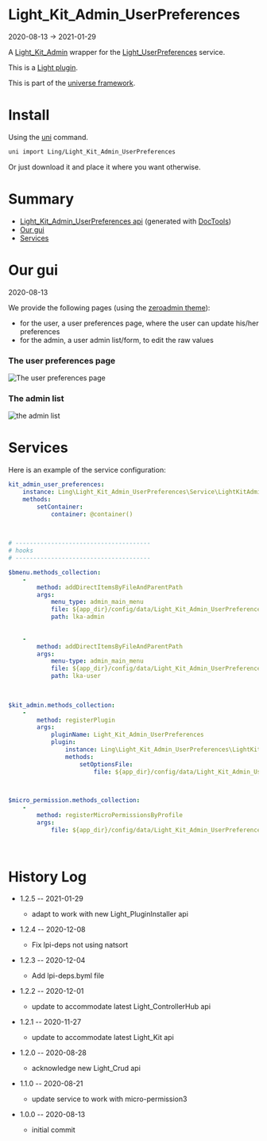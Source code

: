 Light_Kit_Admin_UserPreferences
===========
2020-08-13 -> 2021-01-29



A [Light_Kit_Admin](https://github.com/lingtalfi/Light_Kit_Admin) wrapper for the [Light_UserPreferences](https://github.com/lingtalfi/Light_UserPreferences) service.


This is a [Light plugin](https://github.com/lingtalfi/Light/blob/master/doc/pages/plugin.md).

This is part of the [universe framework](https://github.com/karayabin/universe-snapshot).


Install
==========
Using the [uni](https://github.com/lingtalfi/universe-naive-importer) command.
```bash
uni import Ling/Light_Kit_Admin_UserPreferences
```

Or just download it and place it where you want otherwise.






Summary
===========
- [Light_Kit_Admin_UserPreferences api](https://github.com/lingtalfi/Light_Kit_Admin_UserPreferences/blob/master/doc/api/Ling/Light_Kit_Admin_UserPreferences.md) (generated with [DocTools](https://github.com/lingtalfi/DocTools))
- [Our gui](#our-gui)
- [Services](#services)





Our gui
===========
2020-08-13


We provide the following pages (using the [zeroadmin theme](https://www.templatemonster.com/admin-templates/zero-admin-template-82792.html)):

- for the user, a user preferences page, where the user can update his/her preferences
- for the admin, a user admin list/form, to edit the raw values



### The user preferences page

![The user preferences page](https://lingtalfi.com/img/universe/Light_Kit_Admin_UserPreferences/lka-user_preferences-user-mainpage.png)


### The admin list

![the admin list](https://lingtalfi.com/img/universe/Light_Kit_Admin_UserPreferences/lka-user_preferences-admin-list.png)










Services
=========


Here is an example of the service configuration:

```yaml
kit_admin_user_preferences: 
    instance: Ling\Light_Kit_Admin_UserPreferences\Service\LightKitAdminUserPreferencesService
    methods: 
        setContainer: 
            container: @container()
        
    

# --------------------------------------
# hooks
# --------------------------------------

$bmenu.methods_collection: 
    - 
        method: addDirectItemsByFileAndParentPath
        args: 
            menu_type: admin_main_menu
            file: ${app_dir}/config/data/Light_Kit_Admin_UserPreferences/bmenu/generated/kit_admin_user_preferences.admin_mainmenu_1.byml
            path: lka-admin
        
    
    - 
        method: addDirectItemsByFileAndParentPath
        args: 
            menu-type: admin_main_menu
            file: ${app_dir}/config/data/Light_Kit_Admin_UserPreferences/bmenu/generated/kit_admin_user_preferences.admin_mainmenu-usermainpage.byml
            path: lka-user
        
    

$kit_admin.methods_collection: 
    - 
        method: registerPlugin
        args: 
            pluginName: Light_Kit_Admin_UserPreferences
            plugin: 
                instance: Ling\Light_Kit_Admin_UserPreferences\LightKitAdminPlugin\Generated\LightKitAdminUserPreferencesLkaPlugin
                methods: 
                    setOptionsFile: 
                        file: ${app_dir}/config/data/Light_Kit_Admin_UserPreferences/Light_Kit_Admin/lka-options.generated.byml

    

$micro_permission.methods_collection: 
    - 
        method: registerMicroPermissionsByProfile
        args: 
            file: ${app_dir}/config/data/Light_Kit_Admin_UserPreferences/Light_MicroPermission/kit_admin_user_preferences.profile.generated.byml
        
    
```



History Log
=============

- 1.2.5 -- 2021-01-29

    - adapt to work with new Light_PluginInstaller api

- 1.2.4 -- 2020-12-08

    - Fix lpi-deps not using natsort

- 1.2.3 -- 2020-12-04

    - Add lpi-deps.byml file

- 1.2.2 -- 2020-12-01

    - update to accommodate latest Light_ControllerHub api
    
- 1.2.1 -- 2020-11-27

    - update to accommodate latest Light_Kit api
    
- 1.2.0 -- 2020-08-28

    - acknowledge new Light_Crud api  
    
- 1.1.0 -- 2020-08-21

    - update service to work with micro-permission3
    
    
- 1.0.0 -- 2020-08-13

    - initial commit